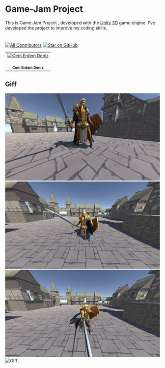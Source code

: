 # Game-Jam Project

This is Game Jam Project , developed with the [Unity 3D](https://unity.com/) game engine. I've developed the project to improve my coding skills.

#


[![All Contributors](https://img.shields.io/badge/all_contributors-1-orange.svg?style=flat-square)](#contributors)
[![Star on GitHub](https://img.shields.io/github/stars/cemerdemdeniz/GameJam-Tower-Defence-Project.svg?style=social)](https://github.com/cemerdemdeniz/GameJam-Tower-Defence-Projectstargazers)


<table><tr><td align="center"><a href="https://github.com/cemerdemdeniz"><img src="https://avatars3.githubusercontent.com/u/50306515?s=460&v=4" width="100px;" alt="Cem Erdem Deniz"/><br /><br/><sub><b>Cem Erdem Deniz</b></sub></a><br></td></tr></table>  

## Giff

![Giff](Docs/giff/gif1.gif)
![Giff](Docs/giff/gif2.gif)
![Giff](Docs/giff/gif3.gif)
![Giff](Docs/giff/gif4.gif)
